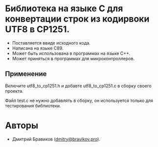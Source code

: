 # Библиотека на языке С для конвертации строк из кодирвоки UTF8 в CP1251.

* Поставляется ввиде исходного кода.
* Написана на языке С89.
* Может быть использована в программах на языке C++.
* Может приняться в программах для микроконтроллеров.

## Применение

Включите utf8_to_cp1251.h и добавте utf8_to_cp1251.c в сборку своего проекта.

Файл test.c не нужно добавлять в сборку, он используется только для тестирования
библиотеки.

# Авторы

* Дмитрий Бравиков (dmitry@bravikov.pro).
